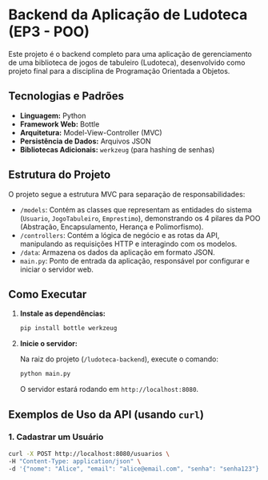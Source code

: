 # Backend da Aplicação de Ludoteca (EP3 - POO)

Este projeto é o backend completo para uma aplicação de gerenciamento de uma biblioteca de jogos de tabuleiro (Ludoteca), desenvolvido como projeto final para a disciplina de Programação Orientada a Objetos.

## Tecnologias e Padrões

*   **Linguagem:** Python
*   **Framework Web:** Bottle
*   **Arquitetura:** Model-View-Controller (MVC)
*   **Persistência de Dados:** Arquivos JSON
*   **Bibliotecas Adicionais:** `werkzeug` (para hashing de senhas)

## Estrutura do Projeto

O projeto segue a estrutura MVC para separação de responsabilidades:

*   `/models`: Contém as classes que representam as entidades do sistema (`Usuario`, `JogoTabuleiro`, `Emprestimo`), demonstrando os 4 pilares da POO (Abstração, Encapsulamento, Herança e Polimorfismo).
*   `/controllers`: Contém a lógica de negócio e as rotas da API, manipulando as requisições HTTP e interagindo com os modelos.
*   `/data`: Armazena os dados da aplicação em formato JSON.
*   `main.py`: Ponto de entrada da aplicação, responsável por configurar e iniciar o servidor web.

## Como Executar

1.  **Instale as dependências:**

    ```bash
    pip install bottle werkzeug
    ```

2.  **Inicie o servidor:**

    Na raiz do projeto (`/ludoteca-backend`), execute o comando:

    ```bash
    python main.py
    ```

    O servidor estará rodando em `http://localhost:8080`.

## Exemplos de Uso da API (usando `curl`)

### 1. Cadastrar um Usuário

```bash
curl -X POST http://localhost:8080/usuarios \
-H "Content-Type: application/json" \
-d '{"nome": "Alice", "email": "alice@email.com", "senha": "senha123"}'
